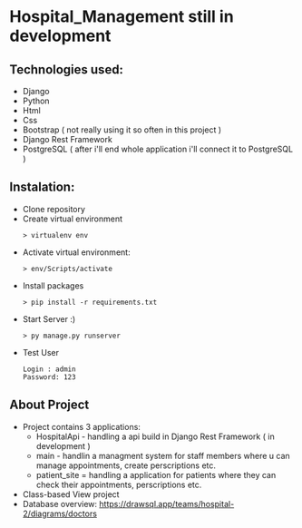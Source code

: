 # Hospital_Management still in development
## Technologies used:
  - Django
  - Python
  - Html
  - Css
  - Bootstrap ( not really using it so often in this project )
  - Django Rest Framework
  - PostgreSQL ( after i'll end whole application i'll connect it to PostgreSQL )
## Instalation:
  - Clone repository
  - Create virtual environment
    ```
    > virtualenv env
    ```
  - Activate virtual environment:
    ```
    > env/Scripts/activate
    ```
  - Install packages
    ```
    > pip install -r requirements.txt
    ```
  - Start Server :)
    ```
    > py manage.py runserver
    ```
  - Test User
    ```
    Login : admin
    Password: 123
    ```
## About Project
  - Project contains 3 applications:
      - HospitalApi - handling a api build in Django Rest Framework ( in development )
      - main - handlin a managment system for staff members where u can manage appointments, create perscriptions etc.
      - patient_site = handling a application for patients where they can check their appointments, perscriptions etc.
  - Class-based View project
  - Database overview: https://drawsql.app/teams/hospital-2/diagrams/doctors
        


